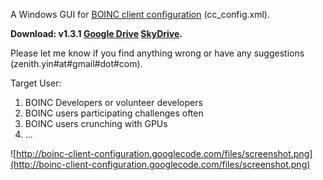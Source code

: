 A Windows GUI for [BOINC client configuration](http://boinc.berkeley.edu/wiki/Client_configuration) (cc\_config.xml).

**Download: v1.3.1 [Google Drive](https://drive.google.com/file/d/0B7gS2LYSNsbLS0NidnZ6RGRGTUE/edit?usp=sharing) [SkyDrive](http://sdrv.ms/1agtsZQ).**

Please let me know if you find anything wrong or have any suggestions (zenith.yin#at#gmail#dot#com).

Target User:
  1. BOINC Developers or volunteer developers
  1. BOINC users participating challenges often
  1. BOINC users crunching with GPUs
  1. ...

![http://boinc-client-configuration.googlecode.com/files/screenshot.png](http://boinc-client-configuration.googlecode.com/files/screenshot.png)